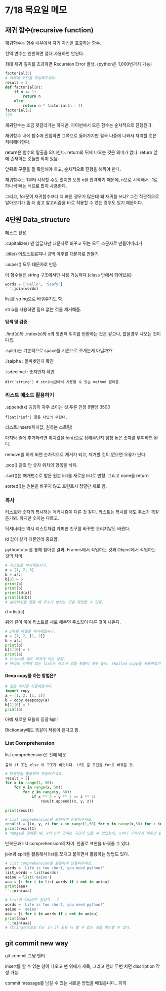 # 7/18 목요일 메모

## 재귀 함수(recursive function)

재귀함수는 함수 내부에서 자기 자신을 호출하는 함수.

전역 변수는 왠만하면 절대 사용하면 안된다.

최대 재귀 깊이를 초과하면 Recursion Error 발생. (python은 1,000번까지 가능)

```python
factorial(5)
# 아래에 코드를 작성해주세요.
result = 1
def factorial(n):
    if n <= 1:
        return n
    else:
        return n * factorial(n - 1)
factorial(5)
120
```

재귀함수는 조금 헷갈리기는 하지만, 파이썬에서 모든 함수는 순차적으로 진행된다.

재귀함수 내에 함수에 진입하면 그쪽으로 들어가지만 결국 나중에 나와서 처리할 것은 처리해야한다.

return은 함수의 탈출을 의미한다. return의 뒤에 나오는 것은 의미가 없다. return 앞에 존재하는 것들만 의미 있음.

앞뒤로 구문을 잘 확인해야 하고, 순차적으로 진행을 해줘야 한다.

재귀함수는 1부터 시작할 수도 있지만 보통 n을 입력하기 때문에, n으로 시작해서 -1로 하나씩 빼는 식으로 많이 사용한다.

그리고, for문이 재귀함수보다 더 빠른 경우가 많은데 왜 재귀를 쓰냐? 그건 직관적으로 알아보기가 좀 더 쉽고 알고리즘을 바로 적용할 수 있는 경우도 있기 때문이다.

## 4단원 Data_structure

메소드 활용

.capitalize() 맨 앞글자만 대문자로 바꾸고 뒤는 모두 소문자로 만들어버리기

.title() 어포스트로피나 공백 이후를 대문자로 만들기

.uuper() 모두 대문자로 만듬

이 함수들은 string 구조에서만 사용 가능하다.(class 안에서 되어있음)

```python
words = ['Hello', 'Ssafy']
' '.join(words)
```

list를 string으로 바꿔주기도 함.

strip을 사용하면 필요 없는 것을 제거해줌.

#### 탐색 및 검증

.find(x)와 .index(x)와 x의 첫번째 위치를 반환하는 것은 같으나, 없을경우 나오는 것이 다름.

.split()은 기본적으로 space를 기준으로 쪼개는게 아닐까??

.isalpha : 알파벳인지 확인

.isdecimal : 숫자인지 확인

```
dir('string') # string값에서 사용할 수 있는 method 알려줌.
```

### 리스트 메소드 활용하기

.append(x) 굉장히 자주 쓰이는 것.푸른 인장 6빨망 3500

```
float('inf') 플롯 타입의 무한대.
```

리스트.insert(위치값, 원하는 스트링)

마지막 줄에 추가하려면 위치값을 len()으로 정해주던지 엄청 높은 숫자를 부여하면 된다.

remove를 하게 되면 순차적으로 제거가 되고, 제거할 것이 없으면 오류가 난다.

.pop() 괄호 안 숫자 위치의 항목을 삭제.

.sort()는 매개변수로 받은 원본 list를 새로운 list로 변형. 그리고 none을 return

sorted()는 원본을 바꾸지 않고 프린트시 정렬만 새로 함.

### 복사

리스트와 숫자의 복사하는 메커니즘이 다른 것 같다. 리스트는 복사를 해도 주소가 똑같은가봐. 하지만 숫자는 다르고.

딕셔너리는 역시 리스트처럼 카피한 친구를 바꾸면 오리지날도 바뀐다.

id 값이 같기 때문인데 중요함.

pythontutor를 통해 찾아본 결과, Frames에서 작업하는 것과 Object에서 작업하는 것의 차이.

```python
# 리스트를 복사해봅시다.
a = [1, 2, 3]
b = a[:]
b[0] = 5
print(a)
print(b)
print(id(a))
print(id(b))
# 슬라이싱을 했을 때 주소가 변하는 것을 확인할 수 있음.
```

d = list(c)

위와 같이 아예 리스트를 새로 해주면 주소값이 다른 것이 나온다.

```python
# 2차원 배열을 복사해봅시다.
a = [1, 2, [1, 2]]
b = a[:]
print(b)
b[2][0] = 3
print(a)
# slice를 해도 바뀌게 되는 상황.
# 아마도 안쪽에 있는 list는 주소가 같을 확률이 매우 높다. shallow copy를 사용하였기 떄문에 이런 결과가 나타남.
```

#### Deep copy를 하는 방법은?

```python
# 깊은 복사를 사용해봅시다.
import copy
a = [1, 2, [1, 2]]
b = copy.deepcopy(a)
b[2][0] = 3
print(a)
```

아예 새로운 모듈의 등장!!@!!

Dictionary에도 똑같이 적용이 된다고 함.

### List Comprehension

list comprehension은 전에 배운

```
출력 if 조건 else 와 구조가 비슷하다. if로 준 조건을 for로 바꿔준 것.
```

```python
# 반복문을 활용하여 만들어주세요.
result = []
for x in range(1, 50):
    for y in range(x, 50):
        for z in range(y, 50):
            if x ** 2 + y ** 2 == z ** 2:
                result.append((x, y, z))
                
print(result)

# List comprehension을 활용하여 만들어주세요.
result1 = [(x, y, z) for x in range(1,50) for y in range(x,50) for z in range(1, 50) if x ** 2 + y ** 2 == z ** 2]
print(result1)
# range를 정해줄 때, x와 y가 겹치는 구간이 있을 수 있었는데, x부터 시작하게 해주면 된다.
```

반복문과 list comprehension의 차이. 한줄로 표현을 바꿔줄 수 있다.

join과 split을 활용해서 list를 쪼개고 붙이면서 활용하는 방법도 있다.

```python
# List comprehension을 활용하여 만들어주세요.
words = 'Life is too short, you need python!'
list_words = list(words)
aeiou = list('aeiou')
aaa = [i for i in list_words if i not in aeiou]
print(aaa)
''.join(aaa)
```

```python
# list가 아니어도 된다고...?
words = 'Life is too short, you need python!'
aeiou = 'aeiou'
aaa = [i for i in words if i not in aeiou]
print(aaa)
''.join(aaa)
# string만으로도 for in if 등등 다 할 수 있는 것을 확인할 수 있다.
```

## git commit new way

git commit 그냥 엔터

insert를 할 수 있는 창이 나오고 맨 위에가 제목, 그리고 엔터 두번 치면 discription 작성 가능.

commit message를 남길 수 있는 새로운 방법을 배웠읍니다...하하
